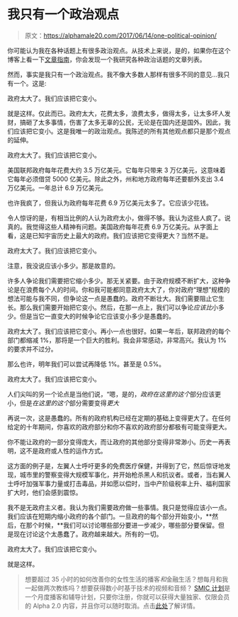 # 我只有一个政治观点

> 原文：<https://alphamale20.com/2017/06/14/one-political-opinion/>

你可能认为我在各种话题上有很多政治观点。从技术上来说，是的，如果你在这个博客上看一下[文章指南](https://calebjonesblog.com/article-guide/)，你会发现一个我研究各种政治话题的文章列表。

然而，事实是我只有一个政治观点。我不像大多数人那样有很多不同的意见...我只有一个。这是:

政府太大了。我们应该把它变小。

就是这样。仅此而已。政府太大，花费太多，浪费太多，做得太多，让太多坏人发财，搞砸了太多事情，伤害了太多无辜的公民，无论是在国内还是国外。因此，我们应该把它变小。这是我唯一的政治观点。我陈述的所有其他观点都只是那个观点的延伸。

政府太大了。我们应该把它变小。

美国联邦政府每年花费大约 3.5 万亿美元。它每年只带来 3 万亿美元，这意味着它每年必须借贷 5000 亿美元。除此之外，州和地方政府每年还要额外支出 3.4 万亿美元。一年总计 6.9 万亿美元。

也许我疯了，但我认为政府每年花费 6.9 万亿美元太多了。它应该少花钱。

令人惊讶的是，有相当比例的人认为政府太小，做得不够。我认为这些人疯了。说真的。我觉得这些人精神有问题。美国政府每年花费 6.9 万亿美元。从字面上看，这是已知宇宙历史上最大的政府。我们应该把它变得更大？当然不是。

政府太大了。我们应该把它变小。

注意，我没说应该小多少。那是故意的。

许多人争论我们需要把它缩小多少。那无关紧要。由于政府规模不断扩大，这种争论是在浪费每个人的时间。你和我可能都同意政府太大了，你对政府“理想”规模的想法可能与我不同，但争论这一点是愚蠢的。政府不断壮大。我们需要阻止它生长。那么我们需要开始把它变小。然后，在那一点上，我们可以争论*应该比*小多少。但是当它一直变大的时候争论它应该变小多少是愚蠢的。

政府太大了。我们应该把它变小。再小一点也很好。如果一年后，联邦政府的每个部门都缩减 1%，那将是一个巨大的胜利。我会非常感动，非常高兴。我认为 1%的要求并不过分。

那么也许，明年我们可以尝试再降低 1%。甚至是 0.5%。

政府太大了。我们应该把它变小。

人们尖叫的另一个论点是当他们说，“嗯，是的，*政府在这里的这个*部分应该更小，但是*在这里的这个*部分需要变得*更大*

再说一次，这是愚蠢的。所有的政府机构已经在定期的基础上变得更大了。在任何给定的十年期间，你喜欢的政府部分和你不喜欢的政府部分都极有可能变得更大。

你不能让政府的一部分变得庞大，而让政府的其他部分变得非常渺小。历史一再表明，这不是政府或人性的运作方式。

这方面的例子是，左翼人士呼吁更多的免费医疗保健，并得到了它，然后惊讶地发现，城市里的警察变得大规模军事化，并开始枪杀黑人和抗议者。或者，当右翼人士呼吁加强军事力量或打击毒品，并如愿以偿时，当中产阶级税率上升、福利国家扩大时，他们会感到震惊。

我不是无政府主义者。我认为我们需要政府做一些事情。我只是觉得应该小一点。我们应该在短期内缩小政府的各个部门。一旦政府的每个部分开始变小，**然后，在那个时候，**我们可以讨论哪些部分要进一步减少，哪些部分要保留。但是现在讨论这个太愚蠢了。政府越来越大。所有的一切。

政府太大了。我们应该把它变小。

就是这样。

> 想要超过 35 小时的如何改善你的女性生活的播客*和*金融生活？想每月和我一起做两次教练吗？想要获得数小时基于技术的视频和音频？ [SMIC 计划](https://alphamale20.kartra.com/page/vIL17)是一个月度播客和辅导计划，只要你注册，你就可以获得大量独家、仅限会员的 Alpha 2.0 内容，并且你可以随时取消。点击[此处](https://alphamale20.kartra.com/page/vIL17)了解详情。
> 
> 